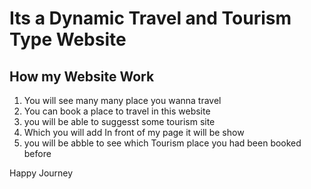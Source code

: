 # Its a Dynamic Travel and Tourism Type Website 

## How my Website Work
1. You will see many many place you wanna travel
2. You can book a place to travel in this website
3. you will be able to suggesst some tourism site
4. Which you will add In front of my page it will be show
5. you will be abble to see which Tourism place you had been booked before

Happy Journey  
